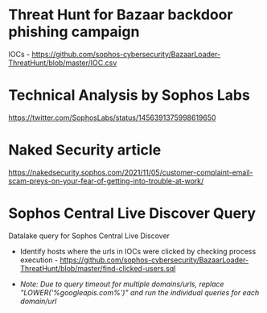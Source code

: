 # Threat Hunt for Bazaar backdoor phishing campaign

IOCs - https://github.com/sophos-cybersecurity/BazaarLoader-ThreatHunt/blob/master/IOC.csv 

# Technical Analysis by Sophos Labs
https://twitter.com/SophosLabs/status/1456391375998619650

# Naked Security article
https://nakedsecurity.sophos.com/2021/11/05/customer-complaint-email-scam-preys-on-your-fear-of-getting-into-trouble-at-work/

# Sophos Central Live Discover Query

Datalake query for Sophos Central Live Discover
* Identify hosts where the urls in IOCs were clicked by checking process execution - https://github.com/sophos-cybersecurity/BazaarLoader-ThreatHunt/blob/master/find-clicked-users.sql

* _Note:_ _Due to query timeout for multiple domains/urls, replace "LOWER('%googleapis.com%')" and run the individual queries for each domain/url_

